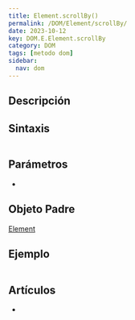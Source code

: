```yaml
---
title: Element.scrollBy()
permalink: /DOM/Element/scrollBy/
date: 2023-10-12
key: DOM.E.Element.scrollBy
category: DOM
tags: [metodo dom]
sidebar:
  nav: dom
---
```


## Descripción


## Sintaxis


```javascript

```


## Parámetros

- 

## Objeto Padre


[Element](https://www.w3api.com/DOM/Element/)


## Ejemplo


```javascript

```


## Artículos

- 
